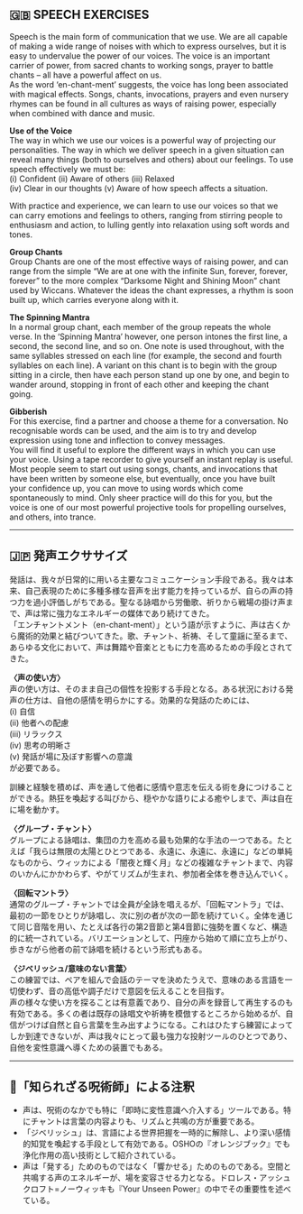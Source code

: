 ## 🇬🇧 SPEECH EXERCISES

Speech is the main form of communication that we use. We are all capable of making a wide range of noises with which to express ourselves, but it is easy to undervalue the power of our voices. The voice is an important carrier of power, from sacred chants to working songs, prayer to battle chants – all have a powerful affect on us.  
As the word ‘en-chant-ment’ suggests, the voice has long been associated with magical effects. Songs, chants, invocations, prayers and even nursery rhymes can be found in all cultures as ways of raising power, especially when combined with dance and music.

**Use of the Voice**  
The way in which we use our voices is a powerful way of projecting our personalities. The way in which we deliver speech in a given situation can reveal many things (both to ourselves and others) about our feelings. To use speech effectively we must be:  
(i) Confident 
(ii) Aware of others 
(iii) Relaxed  
(iv) Clear in our thoughts 
(v) Aware of how speech affects a situation. 

With practice and experience, we can learn to use our voices so that we can carry emotions and feelings to others, ranging from stirring people to enthusiasm and action, to lulling gently into relaxation using soft words and tones.

**Group Chants**  
Group Chants are one of the most effective ways of raising power, and can range from the simple “We are at one with the infinite Sun, forever, forever, forever” to the more complex “Darksome Night and Shining Moon” chant used by Wiccans. Whatever the ideas the chant expresses, a rhythm is soon built up, which carries everyone along with it.

**The Spinning Mantra**  
In a normal group chant, each member of the group repeats the whole verse. In the ‘Spinning Mantra’ however, one person intones the first line, a second, the second line, and so on. One note is used throughout, with the same syllables stressed on each line (for example, the second and fourth syllables on each line). A variant on this chant is to begin with the group sitting in a circle, then have each person stand up one by one, and begin to wander around, stopping in front of each other and keeping the chant going.

**Gibberish**  
For this exercise, find a partner and choose a theme for a conversation. No recognisable words can be used, and the aim is to try and develop expression using tone and inflection to convey messages.  
You will find it useful to explore the different ways in which you can use your voice. Using a tape recorder to give yourself an instant replay is useful. Most people seem to start out using songs, chants, and invocations that have been written by someone else, but eventually, once you have built your confidence up, you can move to using words which come spontaneously to mind. Only sheer practice will do this for you, but the voice is one of our most powerful projective tools for propelling ourselves, and others, into trance.

---

## 🇯🇵 発声エクササイズ

発話は、我々が日常的に用いる主要なコミュニケーション手段である。我々は本来、自己表現のために多種多様な音声を出す能力を持っているが、自らの声の持つ力を過小評価しがちである。聖なる詠唱から労働歌、祈りから戦場の掛け声まで、声は常に強力なエネルギーの媒体であり続けてきた。  
「エンチャントメント（en-chant-ment）」という語が示すように、声は古くから魔術的効果と結びついてきた。歌、チャント、祈祷、そして童謡に至るまで、あらゆる文化において、声は舞踏や音楽とともに力を高めるための手段とされてきた。

**〈声の使い方〉**  
声の使い方は、そのまま自己の個性を投影する手段となる。ある状況における発声の仕方は、自他の感情を明らかにする。効果的な発話のためには、  
(i) 自信 <br> (ii) 他者への配慮 <br>(iii) リラックス<br>(iv) 思考の明晰さ<br>(v) 発話が場に及ぼす影響への意識<br>が必要である。

訓練と経験を積めば、声を通して他者に感情や意志を伝える術を身につけることができる。熱狂を喚起する叫びから、穏やかな語りによる癒やしまで、声は自在に場を動かす。

**〈グループ・チャント〉**  
グループによる詠唱は、集団の力を高める最も効果的な手法の一つである。たとえば「我らは無限の太陽とひとつである、永遠に、永遠に、永遠に」などの単純なものから、ウィッカによる「闇夜と輝く月」などの複雑なチャントまで、内容のいかんにかかわらず、やがてリズムが生まれ、参加者全体を巻き込んでいく。

**〈回転マントラ〉**  
通常のグループ・チャントでは全員が全詠を唱えるが、「回転マントラ」では、最初の一節をひとりが詠唱し、次に別の者が次の一節を続けていく。全体を通じて同じ音階を用い、たとえば各行の第2音節と第4音節に強勢を置くなど、構造的に統一されている。バリエーションとして、円座から始めて順に立ち上がり、歩きながら他者の前で詠唱を続けるという形式もある。

**〈ジベリッシュ/意味のない言葉〉**  
この練習では、ペアを組んで会話のテーマを決めたうえで、意味のある言語を一切使わず、音の高低や調子だけで意図を伝えることを目指す。  
声の様々な使い方を探ることは有意義であり、自分の声を録音して再生するのも有効である。多くの者は既存の詠唱文や祈祷を模倣するところから始めるが、自信がつけば自然と自ら言葉を生み出すようになる。これはひたすら練習によってしか到達できないが、声は我々にとって最も強力な投射ツールのひとつであり、自他を変性意識へ導くための装置でもある。

---

## 🐌「知られざる呪術師」による注釈

- 声は、呪術のなかでも特に「即時に変性意識へ介入する」ツールである。特にチャントは言葉の内容よりも、リズムと共鳴の方が重要である。
- 「ジベリッシュ」は、言語による世界把握を一時的に解除し、より深い感情的知覚を喚起する手段として有効である。OSHOの『オレンジブック』でも浄化作用の高い技術として紹介されている。
- 声は「発する」ためのものではなく「響かせる」ためのものである。空間と共鳴する声のエネルギーが、場を変容させる力となる。ドロレス・アッシュクロフト=ノーウィッキも『Your Unseen Power』の中でその重要性を述べている。

